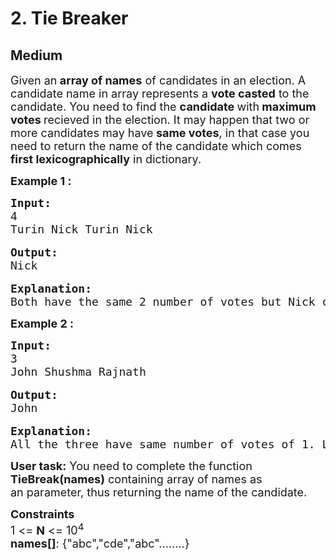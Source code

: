 # 2. Tie Breaker
## Medium 
<div class="problem-statement">
                <p></p><p><span style="font-size:18px">Given an<strong> array of names</strong> of candidates in an election. A candidate name in array represents a <strong>vote casted</strong> to the candidate. You need to find the <strong>candidate </strong>with<strong> maximum votes </strong>recieved in the election. It may happen that two or more candidates may have<strong> same votes</strong>, in that case you need to return the name of the&nbsp;candidate which comes<strong> first lexicographically</strong> in dictionary.</span></p>

<p><strong><span style="font-size:18px">Example 1 :</span></strong></p>

<pre><span style="font-size:18px"><strong>Input:</strong>
4
Turin Nick Turin Nick</span>

<span style="font-size:18px"><strong>Output:</strong>
Nick</span>

<span style="font-size:18px"><strong>Explanation:
</strong>Both have the same 2 number of votes but Nick comes<strong> </strong>first lexicographically.</span></pre>

<p><strong><span style="font-size:18px">Example 2&nbsp;:</span></strong></p>

<pre><span style="font-size:18px"><strong>Input:</strong>
3
John Shushma Rajnath</span>

<span style="font-size:18px"><strong>Output:</strong>
John </span>

<span style="font-size:18px"><strong>Explanation:
</strong>All the three have same number of votes of 1.<strong> </strong>Lexicographically John comes first.</span></pre>

<p><span style="font-size:18px"><strong>User task:</strong> You need to complete the function <strong>TieBreak(names)</strong> containing array of names as an&nbsp;parameter, thus returning the name of the candidate.</span></p>

<p><span style="font-size:18px"><strong>Constraints</strong><br>
1 &lt;= <strong>N</strong> &lt;= 10<sup>4</sup><br>
<strong>names[]</strong>: {"abc","cde","abc"........}</span></p>
 <p></p>
            </div>